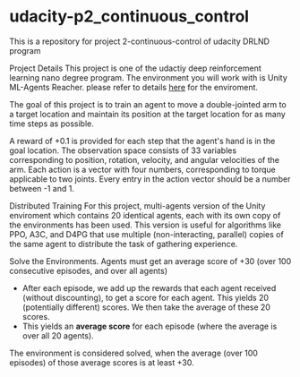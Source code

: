 # udacity-p2_continuous_control
This is a repository for project 2-continuous-control of udacity DRLND program

Project Details
This project is one of the udactiy deep reinforcement learning nano degree program. The environment you will work with is Unity ML-Agents Reacher. please refer to details [here](https://github.com/Unity-Technologies/ml-agents/blob/master/docs/Learning-Environment-Examples.md#reacher) for the enviroment.

The goal of this project is to train an agent to move a double-jointed arm to a target location and maintain its position at the target location for as many time steps as possible.

A reward of +0.1 is provided for each step that the agent's hand is in the goal location.
The observation space consists of 33 variables corresponding to position, rotation, velocity, and angular velocities of the arm. Each action is a vector with four numbers, corresponding to torque applicable to two joints. Every entry in the action vector should be a number between -1 and 1.

Distributed Training
For this project, multi-agents version of the Unity enviroment which contains 20 identical agents, each with its own copy of the environments has been used. This version is useful for algorithms like PPO, A3C, and D4PG that use multiple (non-interacting, parallel) copies of the same agent to distribute the task of gathering experience.

Solve the Environments.
Agents must get an average score of +30 (over 100 consecutive episodes, and over all agents)

- After each episode, we add up the rewards that each agent received (without discounting), to get a score for each agent. This yields 20 (potentially different) scores. We then take the average of these 20 scores.
- This yields an **average score** for each episode (where the average is over all 20 agents).

The environment is considered solved, when the average (over 100 episodes) of those average scores is at least +30.

